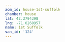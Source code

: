 ```yaml
---
aom_id: house-1st-suffolk
chamber: house
lat: 42.3794398
lng: -71.0260957
name: 1st Suffolk
van_id: '124'
---
```

